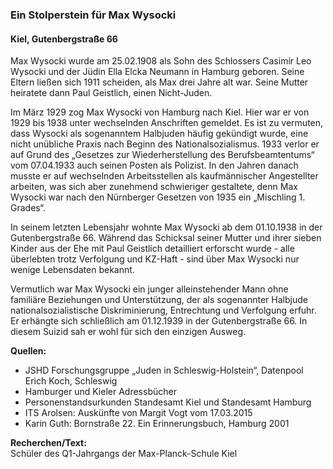 ### Ein Stolperstein für Max Wysocki
#### Kiel, Gutenbergstraße 66

Max Wysocki wurde am 25.02.1908 als Sohn des Schlossers Casimir Leo Wysocki und der Jüdin Ella Elcka Neumann in Hamburg geboren. Seine Eltern ließen sich 1911 scheiden, als Max drei Jahre alt war. Seine Mutter heiratete dann Paul Geistlich, einen Nicht-Juden.

Im März 1929 zog Max Wysocki von Hamburg nach Kiel. Hier war er von 1929 bis 1938 unter wechselnden Anschriften gemeldet. Es ist zu vermuten, dass Wysocki als sogenanntem Halbjuden häufig gekündigt wurde, eine nicht unübliche Praxis nach Beginn des Nationalsozialismus. 1933 verlor er auf Grund des „Gesetzes zur Wiederherstellung des Berufsbeamtentums“ vom 07.04.1933 auch seinen Posten als Polizist. In den Jahren danach musste er auf wechselnden Arbeitsstellen als kaufmännischer Angestellter arbeiten, was sich aber zunehmend schwieriger gestaltete, denn Max Wysocki war nach den Nürnberger Gesetzen von 1935 ein „Mischling 1. Grades“.

In seinem letzten Lebensjahr wohnte Max Wysocki ab dem 01.10.1938 in der Gutenbergstraße 66. Während das Schicksal seiner Mutter und ihrer sieben Kinder aus der Ehe mit Paul Geistlich detailliert erforscht wurde - alle überlebten trotz Verfolgung und KZ-Haft - sind über Max Wysocki nur wenige Lebensdaten bekannt.

Vermutlich war Max Wysocki ein junger alleinstehender Mann ohne familiäre Beziehungen und Unterstützung, der als sogenannter Halbjude nationalsozialistische Diskriminierung, Entrechtung und Verfolgung erfuhr. Er erhängte sich schließlich am 01.12.1939 in der Gutenbergstraße 66. In diesem Suizid sah er wohl für sich den einzigen Ausweg.

**Quellen:**
- JSHD Forschungsgruppe „Juden in Schleswig-Holstein“, Datenpool Erich Koch, Schleswig
- Hamburger und Kieler Adressbücher
- Personenstandsurkunden Standesamt Kiel und Standesamt Hamburg
- ITS Arolsen: Auskünfte von Margit Vogt vom 17.03.2015
- Karin Guth: Bornstraße 22. Ein Erinnerungsbuch, Hamburg 2001

**Recherchen/Text:**  
Schüler des Q1-Jahrgangs der Max-Planck-Schule Kiel